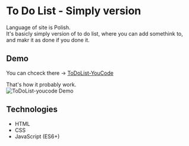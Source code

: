 # To Do List - Simply version

Language of site is Polish.<br>
It's basicly simply version of to do list, where you can add somethink to, and makr it as done if you done it.

## Demo

You can chceck there -> [ToDoList-YouCode](https://helkapl.github.io/ToDoList-YouCode/)

That's how it probably work.<br>
![ToDoList-youcode Demo](img/CPT2301252205-450x213.gif)

## Technologies
- HTML
- CSS
- JavaScript (ES6+)